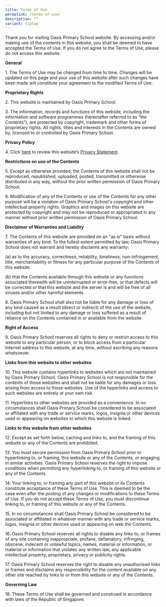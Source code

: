 ```yaml
---
title: Terms of Use
permalink: /terms-of-use/
description: ""
variant: tiptap
---
```

<p>Thank you for visiting Oasis Primary School website. By accessing and/or
making use of the contents in this website, you shall be deemed to have
accepted the Terms of Use. If you do not agree to the Terms of Use, please
do not access this website.</p>
<p><strong>General</strong>
</p>
<p>1. The Terms of Use may be changed from time to time. Changes will be
updated on this page and your use of this website after such changes have
been made will constitute your agreement to the modified Terms of Use.</p>
<p><strong>Proprietary Rights</strong>
</p>
<p>2. This website is maintained by Oasis Primary School.</p>
<p>3. The information, records and functions of this website, including the
information and software programmes (hereinafter referred to as “the Contents”),
are protected by copyright, trademark and other forms of proprietary rights.
All rights, titles and interests in the Contents are owned by, licensed
to or controlled by Oasis Primary School.</p>
<p><strong>Privacy Policy</strong>
</p>
<p>4. Click <a href="https://staging.d6400o65xh90r.amplifyapp.com/privacy/" rel="noopener noreferrer nofollow" target="_blank">here</a> to
review this website’s&nbsp;<a href="https://staging.d6400o65xh90r.amplifyapp.com/privacy/" rel="noopener noreferrer nofollow" target="_blank">Privacy Statement</a>.</p>
<p><strong>Restrictions on use of the Contents</strong>
</p>
<p>5. Except as otherwise provided, the Contents of this website shall not
be reproduced, republished, uploaded, posted, transmitted or otherwise
distributed in any way, without the prior written permission of Oasis Primary
School.</p>
<p>6. Modification of any of the Contents or use of the Contents for any
other purpose will be a violation of Oasis Primary School's copyright and
other intellectual property rights. Graphics and images on this website
are protected by copyright and may not be reproduced or appropriated in
any manner without prior written permission of Oasis Primary School.</p>
<p><strong>Disclaimer of Warranties and Liability</strong>
</p>
<p>7. The Contents of this website are provided on an "as is" basis without
warranties of any kind. To the fullest extent permitted by law, Oasis Primary
School does not warrant and hereby disclaims any warranty:</p>
<p>(a) as to the accuracy, correctness, reliability, timeliness, non-infringement,
title, merchantability or fitness for any particular purpose of the Contents
of this website.</p>
<p>(b) that the Contents available through this website or any functions
associated therewith will be uninterrupted or error-free, or that defects
will be corrected or that this website and the server is and will be free
of all viruses and/or other harmful elements.</p>
<p>8. Oasis Primary School shall also not be liable for any damage or loss
of any kind caused as a result (direct or indirect) of the use of the website,
including but not limited to any damage or loss suffered as a result of
reliance on the Contents contained in or available from the website.</p>
<p><strong>Right of Access</strong>
</p>
<p>9. Oasis Primary School reserves all rights to deny or restrict access
to this website to any particular person, or to block access from a particular
Internet address to this website, at any time, without ascribing any reasons
whatsoever.</p>
<p><strong>Links from this website to other websites</strong>
</p>
<p>10. This website contains hyperlinks to websites which are not maintained
by Oasis Primary School. Oasis Primary School is not responsible for the
contents of those websites and shall not be liable for any damages or loss
arising from access to those websites. Use of the hyperlinks and access
to such websites are entirely at your own risk.</p>
<p>11. Hyperlinks to other websites are provided as a convenience. In no
circumstances shall Oasis Primary School be considered to be associated
or affiliated with any trade or service marks, logos, insignia or other
devices used or appearing on websites to which this website is linked.</p>
<p><strong>Links to this website from other websites</strong>
</p>
<p>12. Except as set forth below, caching and links to, and the framing of
this website or any of the Contents are prohibited.</p>
<p>13. You must secure permission from Oasis Primary School prior to hyperlinking
to, or framing, this website or any of the Contents, or engaging in similar
activities. Oasis Primary School reserves the right to impose conditions
when permitting any hyperlinking to, or framing of this website or any
of the Contents.</p>
<p>14. Your linking to, or framing any part of this website or its Contents
constitute acceptance of these Terms of Use. This is deemed to be the case
even after the posting of any changes or modifications to these Terms of
Use. If you do not accept these Terms of Use, you must discontinue linking
to, or framing of this website or any of the Contents.</p>
<p>15. In no circumstances shall Oasis Primary School be considered to be
associated or affiliated in whatever manner with any trade or service marks,
logos, insignia or other devices used or appearing on web the Contents.</p>
<p>16. Oasis Primary School reserves all rights to disable any links to,
or frames of any site containing inappropriate, profane, defamatory, infringing,
obscene, indecent or unlawful topics, names, material or information, or
material or information that violates any written law, any applicable intellectual
property, proprietary, privacy or publicity rights.</p>
<p>17. Oasis Primary School reserves the right to disable any unauthorised
links or frames and disclaims any responsibility for the content available
on any other site reached by links to or from this website or any of the
Contents.</p>
<p><strong>Governing Law</strong>
</p>
<p>18. These Terms of Use shall be governed and construed in accordance with
laws of the Republic of Singapore.</p>